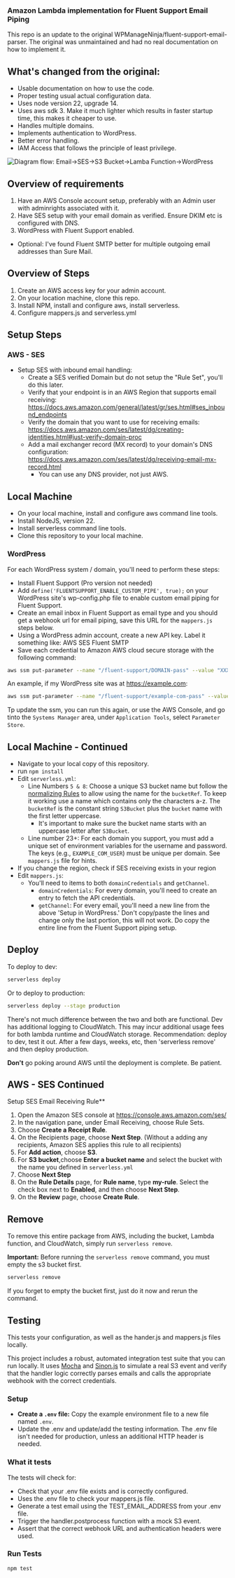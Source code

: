 ### Amazon Lambda implementation for Fluent Support Email Piping
This repo is an update to the original WPManageNinja/fluent-support-email-parser. The original was unmaintained
and had no real documentation on how to implement it.

## What's changed from the original:
- Usable documentation on how to use the code.
- Proper testing usual actual configuration data.
- Uses node version 22, upgrade 14.
- Uses aws sdk 3. Make it much lighter which results in faster startup time, this makes it cheaper to use.
- Handles multiple domains.
- Implements authentication to WordPress.
- Better error handling.
- IAM Access that follows the principle of least privilege.

![Diagram flow: Email->SES->S3 Bucket->Lamba Function->WordPress](images/diagram.png)

## Overview of requirements
1. Have an AWS Console account setup, preferably with an Admin user with adminrights associated with it.
2. Have SES setup with your email domain as verified. Ensure DKIM etc is configured with DNS.
3. WordPress with Fluent Support enabled.
- Optional: I've found Fluent SMTP better for multiple outgoing email addresses than Sure Mail.

## Overview of Steps
1. Create an AWS access key for your admin account.
2. On your location machine, clone this repo.
3. Install NPM, install and configure aws, install serverless.
4. Configure mappers.js and serverless.yml

## Setup Steps

### AWS - SES
- Setup SES with inbound email handling:
  - Create a SES verified Domain but do not setup the "Rule Set", you'll do this later.
  - Verify that your endpoint is in an AWS Region that supports email receiving: https://docs.aws.amazon.com/general/latest/gr/ses.html#ses_inbound_endpoints
  - Verify the domain that you want to use for receiving emails: https://docs.aws.amazon.com/ses/latest/dg/creating-identities.html#just-verify-domain-proc
  - Add a mail exchanger record (MX record) to your domain's DNS configuration: https://docs.aws.amazon.com/ses/latest/dg/receiving-email-mx-record.html
    - You can use any DNS provider, not just AWS.

## Local Machine
- On your local machine, install and configure aws command line tools.
- Install NodeJS, version 22.
- Install serverless command line tools.
- Clone this repository to your local machine.

### WordPress
For each WordPress system / domain, you'll need to perform these steps:

- Install Fluent Support (Pro version not needed)
- Add `define('FLUENTSUPPORT_ENABLE_CUSTOM_PIPE', true);` on your WordPress site's wp-config.php file to enable custom
  email piping for Fluent Support.
- Create an email inbox in Fluent Support as email type and you should get a webhook url for email piping, save
  this URL for the `mappers.js` steps below.
- Using a WordPress admin account, create a new API key. Label it something like: AWS SES Fluent SMTP
- Save each credential to Amazon AWS cloud secure storage with the following command:

 ```bash
aws ssm put-parameter --name "/fluent-support/DOMAIN-pass" --value "XXXX YYYY ZZZZ AAAA BBBB CCCC" --type SecureString
```
An example, if my WordPress site was at https://example.com:
```bash
aws ssm put-parameter --name "/fluent-support/example-com-pass" --value "abcd 1234 efgh 5678 ijkl 9012" --type SecureString
```

Tp update the ssm, you can run this again, or use the AWS Console, and go tinto the `Systems Manager` area, under
`Application Tools`, select `Parameter Store`.

## Local Machine - Continued

- Navigate to your local copy of this repository.
- run `npm install`
- Edit `serverless.yml`:
  - Line Numbers `5 & 8`: Choose a unique S3 bucket name but follow the
    [normalizing Rules](https://serverless.com/framework/docs/providers/aws/guide/resources#aws-cloudformation-resource-reference)
    to allow using the name for the `bucketRef`. To keep it working use a name which  contains only the characters a-z.
    The `bucketRef` is the constant string `S3Bucket` plus the `bucket` name with the first letter uppercase.
    - It's important to make sure the bucket name starts with an uppercase letter after `S3Bucket`.
  - Line number 23+: For each domain you support, you must add a unique set of environment variables for the username
    and password. The keys (e.g., `EXAMPLE_COM_USER`) must be unique per domain. See `mappers.js` file for hints.
- If you change the region, check if SES receiving exists in your region
- Edit `mappers.js`:
  - You'll need to items to both `domainCredentials` and `getChannel`.
    - `domainCredentials`: For every domain, you'll need to create an entry to fetch the API credentials.
    - `getChannel`: For every email, you'll need a new line from the above 'Setup in WordPress.' Don't
      copy/paste the lines and change only the last portion, this will not work. Do copy the entire line from the
      Fluent Support piping setup.

## Deploy

To deploy to dev:

```bash
serverless deploy
```

Or to deploy to production:
```bash
serverless deploy --stage production
```

There's not much difference between the two and both are functional. Dev has additional logging to CloudWatch. This
may incur additional usage fees for both lambda runtime and CloudWatch storage. Recommendation: deploy to dev,
test it out. After a few days, weeks, etc, then 'serverless remove' and then deploy production.

**Don't** go poking around AWS until the deployment is complete. Be patient.

## AWS - SES Continued
Setup SES Email Receiving Rule**

1) Open the Amazon SES console at https://console.aws.amazon.com/ses/
2) In the navigation pane, under Email Receiving, choose Rule Sets.
3) Choose **Create a Receipt Rule**.
4) On the Recipients page, choose **Next Step**. (Without a adding any recipients, Amazon SES applies this rule to all recipients)
5) For **Add action**, choose **S3**.
6) For **S3 bucket**,choose **Enter a bucket name** and select the bucket with the name you defined in `serverless.yml`
7) Choose **Next Step**
8) On the **Rule Details** page, for **Rule name**, type **my-rule**. Select the check box next to **Enabled**, and then choose **Next Step**.
9) On the **Review** page, choose **Create Rule**.

## Remove
To remove this entire package from AWS, including the bucket, Lambda function, and CloudWatch, simply run
`serverless remove`.

**Important:** Before running the `serverless remove` command, you must empty the s3 bucket first.

```bash
serverless remove
```

If you forget to empty the bucket first, just do it now and rerun the command.

## Testing
This tests your configuration, as well as the hander.js and mappers.js files locally.

This project includes a robust, automated integration test suite that you can run locally. It uses
[Mocha](https://mochajs.org/) and [Sinon.js](https://sinonjs.org/) to simulate a real S3 event and verify that
the handler logic correctly parses emails and calls the appropriate webhook with the correct credentials.

### Setup

- **Create a `.env` file:** Copy the example environment file to a new file named `.env`.
- Update the .env and update/add the testing information. The .env file isn't needed for production, unless
  an additional HTTP header is needed.

### What it tests

The tests will check for:
- Check that your .env file exists and is correctly configured.
- Uses the .env file to check your mappers.js file.
- Generate a test email using the TEST_EMAIL_ADDRESS from your .env file.
- Trigger the handler.postprocess function with a mock S3 event.
- Assert that the correct webhook URL and authentication headers were used.

### Run Tests

```besth
npm test
```
